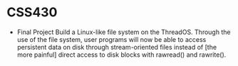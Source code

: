
# CSS430
 - Final Project
Build a Linux-like file system on the ThreadOS. Through the use of the file system, user programs will now be able to access persistent data on disk through stream-oriented files instead of [the more painful] direct access to disk blocks with rawread() and rawrite(). 